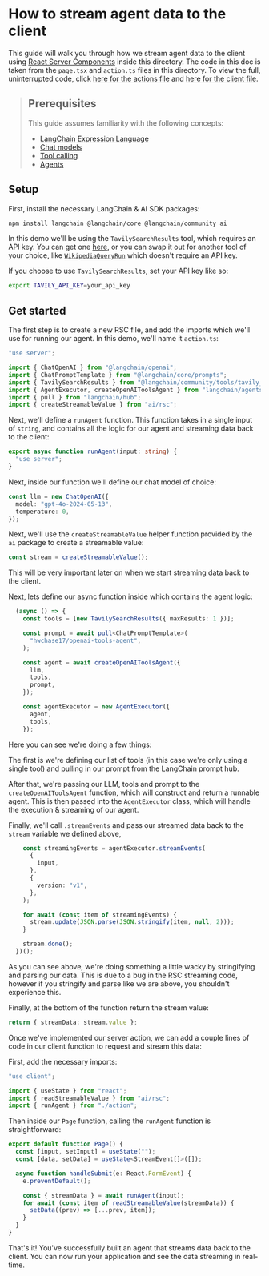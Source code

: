 # How to stream agent data to the client

This guide will walk you through how we stream agent data to the client using [React Server Components](https://react.dev/reference/rsc/server-components) inside this directory.
The code in this doc is taken from the `page.tsx` and `action.ts` files in this directory. To view the full, uninterrupted code, click [here for the actions file](/action.ts)
and [here for the client file](/page.tsx).

> ## Prerequisites
> This guide assumes familiarity with the following concepts:
> - [LangChain Expression Language](https://js.langchain.com/v0.2/docs/concepts#langchain-expression-language)
> - [Chat models](https://js.langchain.com/v0.2/docs/concepts#chat-models)
> - [Tool calling](https://js.langchain.com/v0.2/docs/concepts#functiontool-calling)
> - [Agents](https://js.langchain.com/v0.2/docs/concepts#agents)


## Setup

First, install the necessary LangChain & AI SDK packages:

```bash
npm install langchain @langchain/core @langchain/community ai
```

In this demo we'll be using the `TavilySearchResults` tool, which requires an API key. You can get one [here](https://app.tavily.com/), or you can swap it out for another tool of your choice, like
[`WikipediaQueryRun`](https://js.langchain.com/v0.2/docs/integrations/tools/wikipedia) which doesn't require an API key.

If you choose to use `TavilySearchResults`, set your API key like so:

```bash
export TAVILY_API_KEY=your_api_key
```

## Get started

The first step is to create a new RSC file, and add the imports which we'll use for running our agent. In this demo, we'll name it `action.ts`:

```typescript action.ts
"use server";

import { ChatOpenAI } from "@langchain/openai";
import { ChatPromptTemplate } from "@langchain/core/prompts";
import { TavilySearchResults } from "@langchain/community/tools/tavily_search";
import { AgentExecutor, createOpenAIToolsAgent } from "langchain/agents";
import { pull } from "langchain/hub";
import { createStreamableValue } from "ai/rsc";
```

Next, we'll define a `runAgent` function. This function takes in a single input of `string`, and contains all the logic for our agent and streaming data back to the client:

```typescript action.ts
export async function runAgent(input: string) {
  "use server";
}
```

Next, inside our function we'll define our chat model of choice:

```typescript action.ts
const llm = new ChatOpenAI({
  model: "gpt-4o-2024-05-13",
  temperature: 0,
});
```

Next, we'll use the `createStreamableValue` helper function provided by the `ai` package to create a streamable value:

```typescript action.ts
const stream = createStreamableValue();
```

This will be very important later on when we start streaming data back to the client.

Next, lets define our async function inside which contains the agent logic:

```typescript action.ts
  (async () => {
    const tools = [new TavilySearchResults({ maxResults: 1 })];

    const prompt = await pull<ChatPromptTemplate>(
      "hwchase17/openai-tools-agent",
    );

    const agent = await createOpenAIToolsAgent({
      llm,
      tools,
      prompt,
    });

    const agentExecutor = new AgentExecutor({
      agent,
      tools,
    });
```

Here you can see we're doing a few things:

The first is we're defining our list of tools (in this case we're only using a single tool) and pulling in our prompt from the LangChain prompt hub.

After that, we're passing our LLM, tools and prompt to the `createOpenAIToolsAgent` function, which will construct and return a runnable agent.
This is then passed into the `AgentExecutor` class, which will handle the execution & streaming of our agent.

Finally, we'll call `.streamEvents` and pass our streamed data back to the `stream` variable we defined above,

```typescript action.ts
    const streamingEvents = agentExecutor.streamEvents(
      {
        input,
      },
      {
        version: "v1",
      },
    );

    for await (const item of streamingEvents) {
      stream.update(JSON.parse(JSON.stringify(item, null, 2)));
    }

    stream.done();
  })();
```

As you can see above, we're doing something a little wacky by stringifying and parsing our data. This is due to a bug in the RSC streaming code,
however if you stringify and parse like we are above, you shouldn't experience this.

Finally, at the bottom of the function return the stream value:

```typescript action.ts
return { streamData: stream.value };
```

Once we've implemented our server action, we can add a couple lines of code in our client function to request and stream this data:

First, add the necessary imports:

```typescript page.tsx
"use client";

import { useState } from "react";
import { readStreamableValue } from "ai/rsc";
import { runAgent } from "./action";
```

Then inside our `Page` function, calling the `runAgent` function is straightforward:

```typescript page.tsx
export default function Page() {
  const [input, setInput] = useState("");
  const [data, setData] = useState<StreamEvent[]>([]);

  async function handleSubmit(e: React.FormEvent) {
    e.preventDefault();

    const { streamData } = await runAgent(input);
    for await (const item of readStreamableValue(streamData)) {
      setData((prev) => [...prev, item]);
    }
  }
}
```

That's it! You've successfully built an agent that streams data back to the client. You can now run your application and see the data streaming in real-time.
